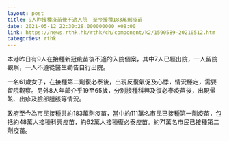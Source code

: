 ```yaml
---
layout: post
title: 9人昨接種疫苗後不適入院　至今接種183萬劑疫苗
date: 2021-05-12 22:30:28.000000000 +08:00
link: https://news.rthk.hk/rthk/ch/component/k2/1590589-20210512.htm
categories: rthk
---
```


本港昨日有9人在接種新冠疫苗後不適的入院個案，其中7人已經出院，一人留院觀察，一人不遵從醫生勸告自行出院。

一名61歲女子，在接種第二劑復必泰後，出現反復氣促及心悸，情況穩定，需要留院觀察。另外8人年齡介乎19至65歲，分別接種科興及復必泰疫苗後，出現暈眩、出疹及臉部腫脹等情況。

政府至今為市民接種共約183萬劑疫苗，當中約111萬名市民已接種第一劑疫苗，包括約48萬人接種科興疫苗，約62萬人接種復必泰疫苗。約71萬名市民已接種第二劑疫苗。
